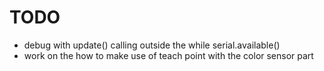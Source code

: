 # TODO

* debug with update() calling outside the while serial.available()
* work on the how to make use of teach point with the color sensor part

